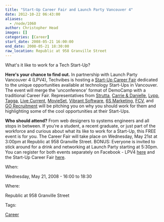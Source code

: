 ```yaml
---
title: "Start-Up Career Fair and Launch Party Vancouver 4"
date: 2012-10-22 06:43:00
aliases:
  - /node/1060
author: Christopher Head
images: []
categories: [Career]
start_date: 2008-05-21 16:00:00
end_date: 2008-05-21 18:30:00
raw_location: Republic at 958 Granville Street
---
```


What's it like to work for a Tech Start-Up?

**Here's your chance to find out.** In partnership with Launch Party Vancouver 4 (LPV4), Techvibes is hosting a [Start-Up Career Fair](https://facebook.com/event.php?eid=48130170656&ref=share) dedicated to the unique opportunities available at technology Start-Ups in Vancouver. The event will merge the 'unconference' format of DemoCamp with a traditional Career Fair. Representatives from [Strutta](http://strutta.com), [Carrie & Danielle](http://carrieanddanielle.com),
[Lypp](http://lypp.com), [Tagga](http://tagga.com), [Live Current](http://livecurrent.com), [MovieSet](http://movieset.com/), [Vibrant Software](http://vibrant-software.com), [6S Marketing](http://6smarketing.com), [FCV](http://fcvtechnologies.ca), and [GO Recruitment](http://gorecruitment.com) will be pitching you on why you should work for them and highlighting some of the cool opportunities at their Start-Ups.

**Who should attend?** From web designers to systems engineers and all stops in between. If you're a student, a recent graduate, or just part of the workforce and curious about what its like to work for a Start-Up, this FREE event is for you. The Career Fair will take place on Wednesday, May 21st at 3:00pm at Republic at 958 Granville Street. BONUS: Everyone is invited to stick around for a drink and networking at Launch Party starting at 5:30pm. You can register for both events separately on Facebook - LPV4 [here](https://facebook.com/event.php?eid=11939557659) and the Start-Up
Career Fair [here](https://facebook.com/event.php?eid=48130170656).

When:

Wednesday, May 21, 2008 - 16:00 to 18:30

Where:

Republic at 958 Granville Street

Tags:

[Career](/career)
